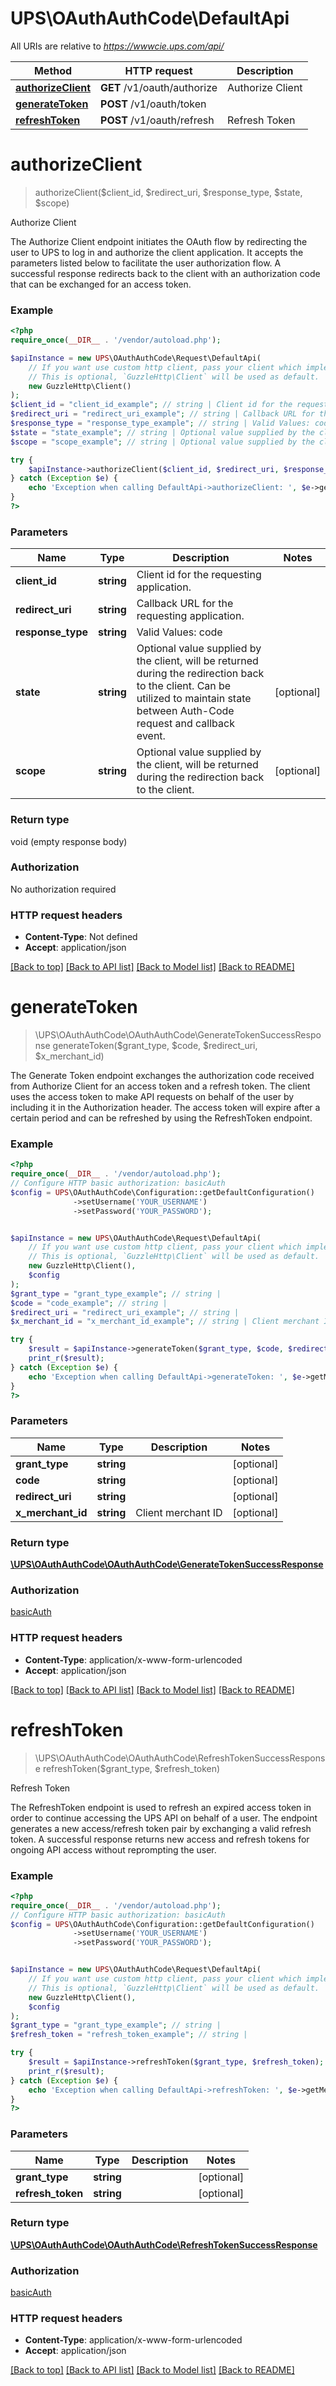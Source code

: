 # UPS\OAuthAuthCode\DefaultApi

All URIs are relative to *https://wwwcie.ups.com/api/*

Method | HTTP request | Description
------------- | ------------- | -------------
[**authorizeClient**](DefaultApi.md#authorizeclient) | **GET** /v1/oauth/authorize | Authorize Client
[**generateToken**](DefaultApi.md#generatetoken) | **POST** /v1/oauth/token | 
[**refreshToken**](DefaultApi.md#refreshtoken) | **POST** /v1/oauth/refresh | Refresh Token

# **authorizeClient**
> authorizeClient($client_id, $redirect_uri, $response_type, $state, $scope)

Authorize Client

The Authorize Client endpoint initiates the OAuth flow by redirecting the user to UPS to log in and authorize the client application. It accepts the parameters listed below to facilitate the user authorization flow. A successful response redirects back to the client with an authorization code that can be exchanged for an access token.

### Example
```php
<?php
require_once(__DIR__ . '/vendor/autoload.php');

$apiInstance = new UPS\OAuthAuthCode\Request\DefaultApi(
    // If you want use custom http client, pass your client which implements `GuzzleHttp\ClientInterface`.
    // This is optional, `GuzzleHttp\Client` will be used as default.
    new GuzzleHttp\Client()
);
$client_id = "client_id_example"; // string | Client id for the requesting application.
$redirect_uri = "redirect_uri_example"; // string | Callback URL for the requesting application.
$response_type = "response_type_example"; // string | Valid Values: code
$state = "state_example"; // string | Optional value supplied by the client, will be returned during the redirection back to the client. Can be utilized to maintain state between Auth-Code request and callback event.
$scope = "scope_example"; // string | Optional value supplied by the client, will be returned during the redirection back to the client.

try {
    $apiInstance->authorizeClient($client_id, $redirect_uri, $response_type, $state, $scope);
} catch (Exception $e) {
    echo 'Exception when calling DefaultApi->authorizeClient: ', $e->getMessage(), PHP_EOL;
}
?>
```

### Parameters

Name | Type | Description  | Notes
------------- | ------------- | ------------- | -------------
 **client_id** | **string**| Client id for the requesting application. |
 **redirect_uri** | **string**| Callback URL for the requesting application. |
 **response_type** | **string**| Valid Values: code |
 **state** | **string**| Optional value supplied by the client, will be returned during the redirection back to the client. Can be utilized to maintain state between Auth-Code request and callback event. | [optional]
 **scope** | **string**| Optional value supplied by the client, will be returned during the redirection back to the client. | [optional]

### Return type

void (empty response body)

### Authorization

No authorization required

### HTTP request headers

 - **Content-Type**: Not defined
 - **Accept**: application/json

[[Back to top]](#) [[Back to API list]](../../README.md#documentation-for-api-endpoints) [[Back to Model list]](../../README.md#documentation-for-models) [[Back to README]](../../README.md)

# **generateToken**
> \UPS\OAuthAuthCode\OAuthAuthCode\GenerateTokenSuccessResponse generateToken($grant_type, $code, $redirect_uri, $x_merchant_id)



The Generate Token endpoint exchanges the authorization code received from Authorize Client for an access token and a refresh token. The client uses the access token to make API requests on behalf of the user by including it in the Authorization header. The access token will expire after a certain period and can be refreshed by using the RefreshToken endpoint.

### Example
```php
<?php
require_once(__DIR__ . '/vendor/autoload.php');
// Configure HTTP basic authorization: basicAuth
$config = UPS\OAuthAuthCode\Configuration::getDefaultConfiguration()
              ->setUsername('YOUR_USERNAME')
              ->setPassword('YOUR_PASSWORD');


$apiInstance = new UPS\OAuthAuthCode\Request\DefaultApi(
    // If you want use custom http client, pass your client which implements `GuzzleHttp\ClientInterface`.
    // This is optional, `GuzzleHttp\Client` will be used as default.
    new GuzzleHttp\Client(),
    $config
);
$grant_type = "grant_type_example"; // string | 
$code = "code_example"; // string | 
$redirect_uri = "redirect_uri_example"; // string | 
$x_merchant_id = "x_merchant_id_example"; // string | Client merchant ID

try {
    $result = $apiInstance->generateToken($grant_type, $code, $redirect_uri, $x_merchant_id);
    print_r($result);
} catch (Exception $e) {
    echo 'Exception when calling DefaultApi->generateToken: ', $e->getMessage(), PHP_EOL;
}
?>
```

### Parameters

Name | Type | Description  | Notes
------------- | ------------- | ------------- | -------------
 **grant_type** | **string**|  | [optional]
 **code** | **string**|  | [optional]
 **redirect_uri** | **string**|  | [optional]
 **x_merchant_id** | **string**| Client merchant ID | [optional]

### Return type

[**\UPS\OAuthAuthCode\OAuthAuthCode\GenerateTokenSuccessResponse**](../Model/GenerateTokenSuccessResponse.md)

### Authorization

[basicAuth](../../README.md#basicAuth)

### HTTP request headers

 - **Content-Type**: application/x-www-form-urlencoded
 - **Accept**: application/json

[[Back to top]](#) [[Back to API list]](../../README.md#documentation-for-api-endpoints) [[Back to Model list]](../../README.md#documentation-for-models) [[Back to README]](../../README.md)

# **refreshToken**
> \UPS\OAuthAuthCode\OAuthAuthCode\RefreshTokenSuccessResponse refreshToken($grant_type, $refresh_token)

Refresh Token

The RefreshToken endpoint is used to refresh an expired access token in order to continue accessing the UPS API on behalf of a user. The endpoint generates a new access/refresh token pair by exchanging a valid refresh token. A successful response returns new access and refresh tokens for ongoing API access without reprompting the user.

### Example
```php
<?php
require_once(__DIR__ . '/vendor/autoload.php');
// Configure HTTP basic authorization: basicAuth
$config = UPS\OAuthAuthCode\Configuration::getDefaultConfiguration()
              ->setUsername('YOUR_USERNAME')
              ->setPassword('YOUR_PASSWORD');


$apiInstance = new UPS\OAuthAuthCode\Request\DefaultApi(
    // If you want use custom http client, pass your client which implements `GuzzleHttp\ClientInterface`.
    // This is optional, `GuzzleHttp\Client` will be used as default.
    new GuzzleHttp\Client(),
    $config
);
$grant_type = "grant_type_example"; // string | 
$refresh_token = "refresh_token_example"; // string | 

try {
    $result = $apiInstance->refreshToken($grant_type, $refresh_token);
    print_r($result);
} catch (Exception $e) {
    echo 'Exception when calling DefaultApi->refreshToken: ', $e->getMessage(), PHP_EOL;
}
?>
```

### Parameters

Name | Type | Description  | Notes
------------- | ------------- | ------------- | -------------
 **grant_type** | **string**|  | [optional]
 **refresh_token** | **string**|  | [optional]

### Return type

[**\UPS\OAuthAuthCode\OAuthAuthCode\RefreshTokenSuccessResponse**](../Model/RefreshTokenSuccessResponse.md)

### Authorization

[basicAuth](../../README.md#basicAuth)

### HTTP request headers

 - **Content-Type**: application/x-www-form-urlencoded
 - **Accept**: application/json

[[Back to top]](#) [[Back to API list]](../../README.md#documentation-for-api-endpoints) [[Back to Model list]](../../README.md#documentation-for-models) [[Back to README]](../../README.md)

